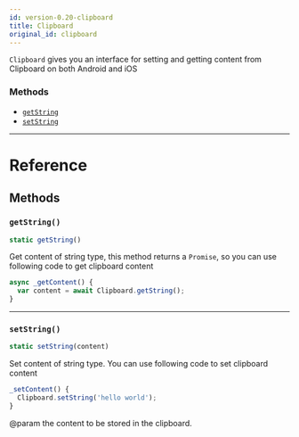 ```yaml
---
id: version-0.20-clipboard
title: Clipboard
original_id: clipboard
---
```


`Clipboard` gives you an interface for setting and getting content from Clipboard on both Android and iOS

### Methods

- [`getString`](clipboard.md#getstring)
- [`setString`](clipboard.md#setstring)

---

# Reference

## Methods

### `getString()`

```jsx
static getString()
```

Get content of string type, this method returns a `Promise`, so you can use following code to get clipboard content

```jsx
async _getContent() {
  var content = await Clipboard.getString();
}
```

---

### `setString()`

```jsx
static setString(content)
```

Set content of string type. You can use following code to set clipboard content

```jsx
_setContent() {
  Clipboard.setString('hello world');
}
```

@param the content to be stored in the clipboard.
